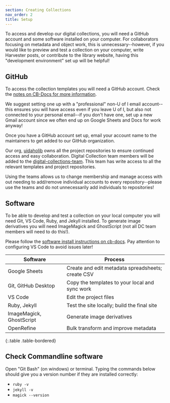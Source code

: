 ```yaml
---
section: Creating Collections
nav_order: 2
title: Setup
---
```


To access and develop our digital collections, you will need a GitHub account and some software installed on your computer. 
For collaborators focusing on metadata and object work, this is unnecessary--however, if you would like to preview and test a collection on your computer, write Harvester posts, or contribute to the library website, having this "development environment" set up will be helpful!

## GitHub 

To access the collection templates you will need a GitHub account. Check the [notes on CB-Docs for more information](https://collectionbuilder.github.io/cb-docs/docs/software/github/#github-account).

We suggest setting one up with a "professional" non-U of I email account--this ensures you will have access even if you leave U of I, but also not connected to your personal email--if you don't have one, set up a new Gmail account since we often end up on Google Sheets and Docs for work anyway!

Once you have a GitHub account set up, email your account name to the maintainers to get added to our GitHub organization. 

Our org, [uidaholib](https://github.com/uidaholib) owns all the project repositories to ensure continued access and easy collaboration. 
Digital Collection team members will be added to the [digital-collections-team](https://github.com/orgs/uidaholib/teams/digital-collections-team). 
This team has write access to all the relevant templates and project repositories. 

Using the teams allows us to change membership and manage access with out needing to add/remove individual accounts to every repository--please use the teams and do not unnecessarily add individuals to repositories!

## Software 

To be able to develop and test a collection on your local computer you will need Git, VS Code, Ruby, and Jekyll installed.
To generate image derivatives you will need ImageMagick and GhostScript (not all DC team members will need to do this!).

Please follow the [software install instructions on cb-docs](https://collectionbuilder.github.io/cb-docs/docs/software/).
Pay attention to configuring VS Code to avoid issues later!

| Software | Process |
| --- | --- |
| Google Sheets | Create and edit metadata spreadsheets; create CSV |
| Git, GitHub Desktop | Copy the templates to your local and sync work |
| VS Code | Edit the project files |
| Ruby, Jekyll | Test the site locally; build the final site |
| ImageMagick, GhostScript | Generate image derivatives |
| OpenRefine | Bulk transform and improve metadata |
{:.table .table-bordered}

## Check Commandline software

Open "Git Bash" (on windows) or terminal.
Typing the commands below should give you a version number if they are installed correctly:

- `ruby -v`
- `jekyll -v`
- `magick --version`
